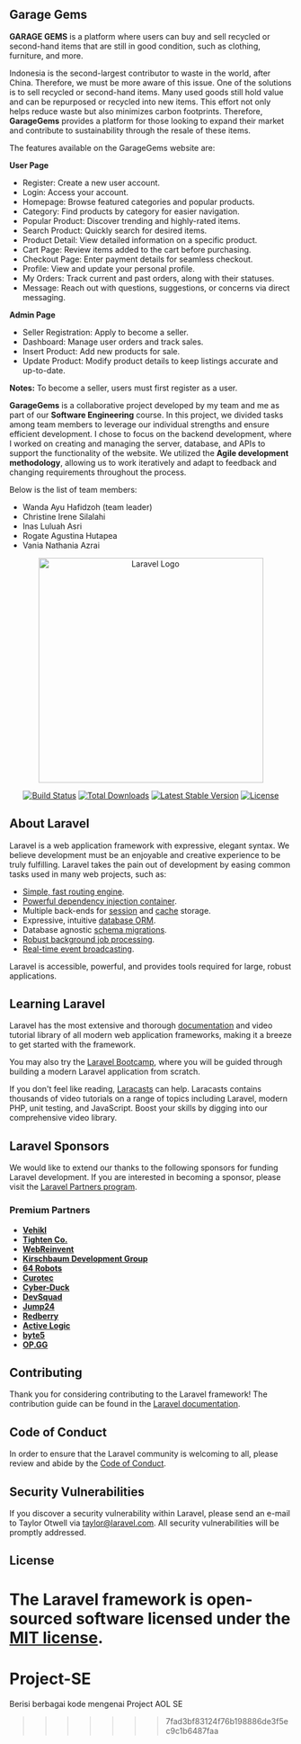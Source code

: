 ## Garage Gems

**GARAGE GEMS** is a platform where users can buy and sell recycled or second-hand items that are still in good condition, such as clothing, furniture, and more.

Indonesia is the second-largest contributor to waste in the world, after China. Therefore, we must be more aware of this issue. One of the solutions is to sell recycled or second-hand items.
Many used goods still hold value and can be repurposed or recycled into new items. This effort not only helps reduce waste but also minimizes carbon footprints.
Therefore, **GarageGems** provides a platform for those looking to expand their market and contribute to sustainability through the resale of these items.

The features available on the GarageGems website are:

**User Page**
- Register: Create a new user account.
- Login: Access your account.
- Homepage: Browse featured categories and popular products.
- Category: Find products by category for easier navigation.
- Popular Product: Discover trending and highly-rated items.
- Search Product: Quickly search for desired items.
- Product Detail: View detailed information on a specific product.
- Cart Page: Review items added to the cart before purchasing.
- Checkout Page: Enter payment details for seamless checkout.
- Profile: View and update your personal profile.
- My Orders: Track current and past orders, along with their statuses.
- Message: Reach out with questions, suggestions, or concerns via direct messaging.

**Admin Page**
- Seller Registration: Apply to become a seller.
- Dashboard: Manage user orders and track sales.
- Insert Product: Add new products for sale.
- Update Product: Modify product details to keep listings accurate and up-to-date.

**Notes:** To become a seller, users must first register as a user.

**GarageGems** is a collaborative project developed by my team and me as part of our **Software Engineering** course.  In this project, we divided tasks among team members to leverage our individual strengths and ensure efficient development. I chose to focus on the backend development, where I worked on creating and managing the server, database, and APIs to support the functionality of the website. We utilized the **Agile development methodology**, allowing us to work iteratively and adapt to feedback and changing requirements throughout the process. 

Below is the list of team members:
- Wanda Ayu Hafidzoh (team leader)
- Christine Irene Silalahi
- Inas Luluah Asri
- Rogate Agustina Hutapea
- Vania Nathania Azrai

  

<p align="center"><a href="https://laravel.com" target="_blank"><img src="https://raw.githubusercontent.com/laravel/art/master/logo-lockup/5%20SVG/2%20CMYK/1%20Full%20Color/laravel-logolockup-cmyk-red.svg" width="400" alt="Laravel Logo"></a></p>

<p align="center">
<a href="https://github.com/laravel/framework/actions"><img src="https://github.com/laravel/framework/workflows/tests/badge.svg" alt="Build Status"></a>
<a href="https://packagist.org/packages/laravel/framework"><img src="https://img.shields.io/packagist/dt/laravel/framework" alt="Total Downloads"></a>
<a href="https://packagist.org/packages/laravel/framework"><img src="https://img.shields.io/packagist/v/laravel/framework" alt="Latest Stable Version"></a>
<a href="https://packagist.org/packages/laravel/framework"><img src="https://img.shields.io/packagist/l/laravel/framework" alt="License"></a>
</p>

## About Laravel

Laravel is a web application framework with expressive, elegant syntax. We believe development must be an enjoyable and creative experience to be truly fulfilling. Laravel takes the pain out of development by easing common tasks used in many web projects, such as:

- [Simple, fast routing engine](https://laravel.com/docs/routing).
- [Powerful dependency injection container](https://laravel.com/docs/container).
- Multiple back-ends for [session](https://laravel.com/docs/session) and [cache](https://laravel.com/docs/cache) storage.
- Expressive, intuitive [database ORM](https://laravel.com/docs/eloquent).
- Database agnostic [schema migrations](https://laravel.com/docs/migrations).
- [Robust background job processing](https://laravel.com/docs/queues).
- [Real-time event broadcasting](https://laravel.com/docs/broadcasting).

Laravel is accessible, powerful, and provides tools required for large, robust applications.

## Learning Laravel

Laravel has the most extensive and thorough [documentation](https://laravel.com/docs) and video tutorial library of all modern web application frameworks, making it a breeze to get started with the framework.

You may also try the [Laravel Bootcamp](https://bootcamp.laravel.com), where you will be guided through building a modern Laravel application from scratch.

If you don't feel like reading, [Laracasts](https://laracasts.com) can help. Laracasts contains thousands of video tutorials on a range of topics including Laravel, modern PHP, unit testing, and JavaScript. Boost your skills by digging into our comprehensive video library.

## Laravel Sponsors

We would like to extend our thanks to the following sponsors for funding Laravel development. If you are interested in becoming a sponsor, please visit the [Laravel Partners program](https://partners.laravel.com).

### Premium Partners

- **[Vehikl](https://vehikl.com/)**
- **[Tighten Co.](https://tighten.co)**
- **[WebReinvent](https://webreinvent.com/)**
- **[Kirschbaum Development Group](https://kirschbaumdevelopment.com)**
- **[64 Robots](https://64robots.com)**
- **[Curotec](https://www.curotec.com/services/technologies/laravel/)**
- **[Cyber-Duck](https://cyber-duck.co.uk)**
- **[DevSquad](https://devsquad.com/hire-laravel-developers)**
- **[Jump24](https://jump24.co.uk)**
- **[Redberry](https://redberry.international/laravel/)**
- **[Active Logic](https://activelogic.com)**
- **[byte5](https://byte5.de)**
- **[OP.GG](https://op.gg)**

## Contributing

Thank you for considering contributing to the Laravel framework! The contribution guide can be found in the [Laravel documentation](https://laravel.com/docs/contributions).

## Code of Conduct

In order to ensure that the Laravel community is welcoming to all, please review and abide by the [Code of Conduct](https://laravel.com/docs/contributions#code-of-conduct).

## Security Vulnerabilities

If you discover a security vulnerability within Laravel, please send an e-mail to Taylor Otwell via [taylor@laravel.com](mailto:taylor@laravel.com). All security vulnerabilities will be promptly addressed.

## License

The Laravel framework is open-sourced software licensed under the [MIT license](https://opensource.org/licenses/MIT).
=======
# Project-SE
Berisi berbagai kode mengenai Project AOL SE
>>>>>>> 7fad3bf83124f76b198886de3f5ec9c1b6487faa
